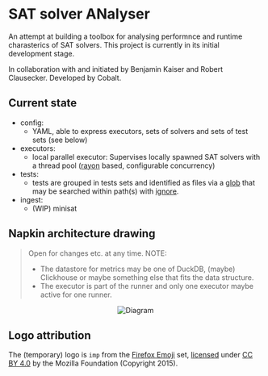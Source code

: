 # SAT solver ANalyser

An attempt at building a toolbox for analysing performnce and runtime charasterics of SAT solvers.
This project is currently in its initial development stage.

In collaboration with and initiated by Benjamin Kaiser and Robert Clausecker.
Developed by Cobalt.

## Current state

- config:
  - YAML, able to express executors, sets of solvers and sets of test sets (see below)
- executors:
  - local parallel executor: Supervises locally spawned SAT solvers with a thread pool ([rayon](https://github.com/rayon-rs/rayon) based, configurable concurrency)
- tests:
  - tests are grouped in tests sets and identified as files via a [glob](https://github.com/BurntSushi/ripgrep/tree/master/crates/globset) that may be searched within path(s) with [ignore](https://github.com/BurntSushi/ripgrep/tree/master/crates/ignore).
- ingest:
  - (WIP) minisat

## Napkin architecture drawing

> Open for changes etc. at any time.
> NOTE:
> - The datastore for metrics may be one of DuckDB, (maybe) Clickhouse or maybe something else that fits the data structure.
> - The executor is part of the runner and only one executor maybe active for one runner.

<center>

![Diagram](https://outline.cobalt.rocks/api/attachments.redirect?id=4f654f9b-91de-4f28-afab-939e5b92d6fb)

</center>


## Logo attribution

The (temporary) logo is `imp` from the [Firefox Emoji](https://github.com/mozilla/fxemoji) set, [licensed](https://github.com/mozilla/fxemoji/blob/gh-pages/LICENSE.md) under [CC BY 4.0](https://github.com/mozilla/fxemoji/blob/gh-pages/LICENSE.md#creative-commons-attribution-40-international-cc-by-40) by the Mozilla Foundation (Copyright 2015).
